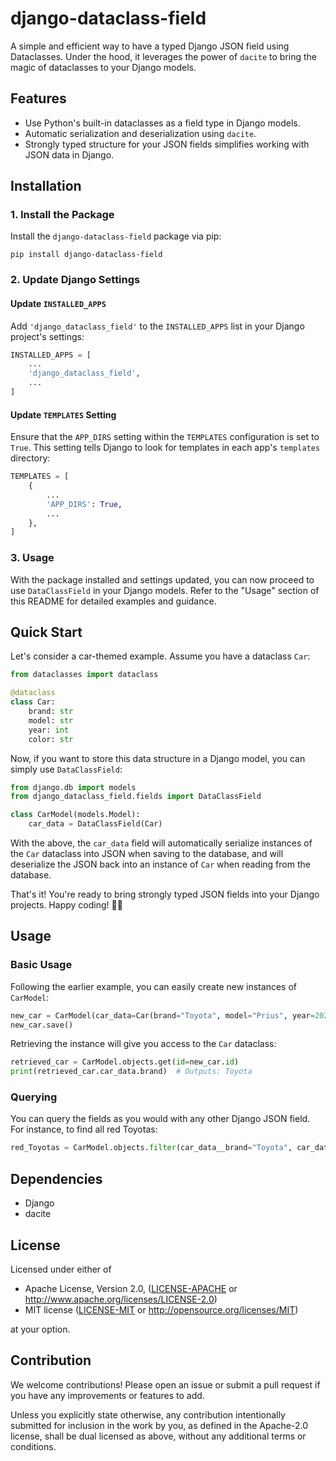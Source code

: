 # django-dataclass-field

A simple and efficient way to have a typed Django JSON field using Dataclasses. Under the hood, it leverages the power of `dacite` to bring the magic of dataclasses to your Django models.

## Features

- Use Python's built-in dataclasses as a field type in Django models.
- Automatic serialization and deserialization using `dacite`.
- Strongly typed structure for your JSON fields simplifies working with JSON data in Django.

## Installation

### 1. Install the Package

Install the `django-dataclass-field` package via pip:

```
pip install django-dataclass-field
```

### 2. Update Django Settings

#### Update `INSTALLED_APPS`

Add `'django_dataclass_field'` to the `INSTALLED_APPS` list in your Django project's settings:

```python
INSTALLED_APPS = [
    ...
    'django_dataclass_field',
    ...
]
```

#### Update `TEMPLATES` Setting

Ensure that the `APP_DIRS` setting within the `TEMPLATES` configuration is set to `True`. This setting tells Django to look for templates in each app's `templates` directory:

```python
TEMPLATES = [
    {
        ...
        'APP_DIRS': True,
        ...
    },
]
```

### 3. Usage

With the package installed and settings updated, you can now proceed to use `DataClassField` in your Django models. Refer to the "Usage" section of this README for detailed examples and guidance.

## Quick Start

Let's consider a car-themed example. Assume you have a dataclass `Car`:

```python
from dataclasses import dataclass

@dataclass
class Car:
    brand: str
    model: str
    year: int
    color: str
```

Now, if you want to store this data structure in a Django model, you can simply use `DataClassField`:

```python
from django.db import models
from django_dataclass_field.fields import DataClassField

class CarModel(models.Model):
    car_data = DataClassField(Car)
```

With the above, the `car_data` field will automatically serialize instances of the `Car` dataclass into JSON when saving to the database, and will deserialize the JSON back into an instance of `Car` when reading from the database.

That's it! You're ready to bring strongly typed JSON fields into your Django projects. Happy coding! 🚗💨

## Usage

### Basic Usage

Following the earlier example, you can easily create new instances of `CarModel`:

```python
new_car = CarModel(car_data=Car(brand="Toyota", model="Prius", year=2022, color="red"))
new_car.save()
```

Retrieving the instance will give you access to the `Car` dataclass:

```python
retrieved_car = CarModel.objects.get(id=new_car.id)
print(retrieved_car.car_data.brand)  # Outputs: Toyota
```

### Querying

You can query the fields as you would with any other Django JSON field. For instance, to find all red Toyotas:

```python
red_Toyotas = CarModel.objects.filter(car_data__brand="Toyota", car_data__color="red")
```

## Dependencies

- Django
- dacite

## License

Licensed under either of

 * Apache License, Version 2.0, ([LICENSE-APACHE](LICENSE-APACHE) or http://www.apache.org/licenses/LICENSE-2.0)
 * MIT license ([LICENSE-MIT](LICENSE-MIT) or http://opensource.org/licenses/MIT)

at your option.

## Contribution

We welcome contributions! Please open an issue or submit a pull request if you have any improvements or features to add.

Unless you explicitly state otherwise, any contribution intentionally submitted
for inclusion in the work by you, as defined in the Apache-2.0 license, shall be dual licensed as above, without any
additional terms or conditions.

